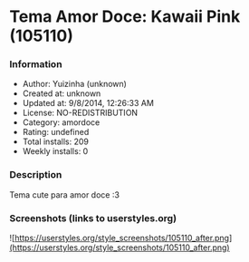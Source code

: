 # Tema Amor Doce: Kawaii Pink (105110)

### Information
- Author: Yuizinha (unknown)
- Created at: unknown
- Updated at: 9/8/2014, 12:26:33 AM
- License: NO-REDISTRIBUTION
- Category: amordoce
- Rating: undefined
- Total installs: 209
- Weekly installs: 0


### Description
Tema cute para amor doce :3


### Screenshots (links to userstyles.org)
![https://userstyles.org/style_screenshots/105110_after.png](https://userstyles.org/style_screenshots/105110_after.png)


